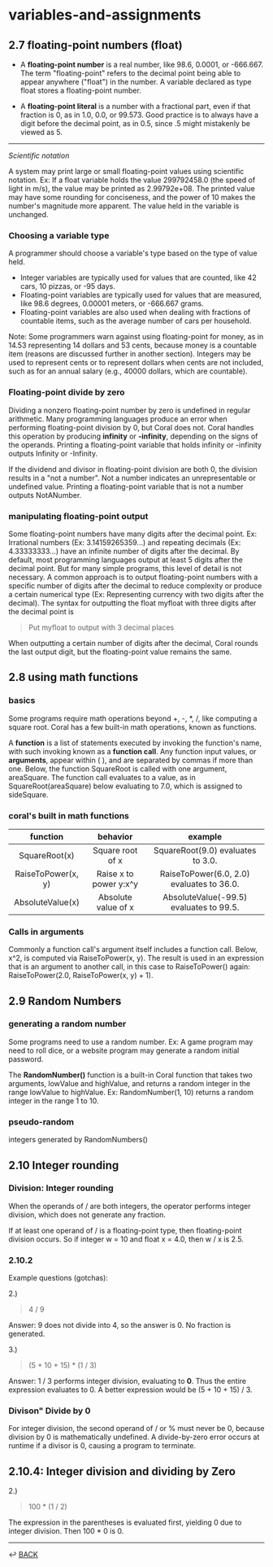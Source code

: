 # variables-and-assignments

## 2.7 floating-point numbers (float)

* A **floating-point number** is a real number, like 98.6, 0.0001, or -666.667. The term "floating-point" refers to the decimal point being able to appear anywhere ("float") in the number. A variable declared as type float stores a floating-point number.

* A **floating-point literal** is a number with a fractional part, even if that fraction is 0, as in 1.0, 0.0, or 99.573. Good practice is to always have a digit before the decimal point, as in 0.5, since .5 might mistakenly be viewed as 5.

---

*Scientific notation*

A system may print large or small floating-point values using scientific notation. Ex: If a float variable holds the value 299792458.0 (the speed of light in m/s), the value may be printed as 2.99792e+08. The printed value may have some rounding for conciseness, and the power of 10 makes the number's magnitude more apparent. The value held in the variable is unchanged.

### Choosing a variable type

A programmer should choose a variable's type based on the type of value held.

* Integer variables are typically used for values that are counted, like 42 cars, 10 pizzas, or -95 days.
* Floating-point variables are typically used for values that are measured, like 98.6 degrees, 0.00001 meters, or -666.667 grams.
* Floating-point variables are also used when dealing with fractions of countable items, such as the average number of cars per household.

Note: Some programmers warn against using floating-point for money, as in 14.53 representing 14 dollars and 53 cents, because money is a countable item (reasons are discussed further in another section). Integers may be used to represent cents or to represent dollars when cents are not included, such as for an annual salary (e.g., 40000 dollars, which are countable).

### Floating-point divide by zero

Dividing a nonzero floating-point number by zero is undefined in regular arithmetic. Many programming languages produce an error when performing floating-point division by 0, but Coral does not. Coral handles this operation by producing **infinity** or **-infinity**, depending on the signs of the operands. Printing a floating-point variable that holds infinity or -infinity outputs Infinity or -Infinity.

If the dividend and divisor in floating-point division are both 0, the division results in a "not a number". Not a number indicates an unrepresentable or undefined value. Printing a floating-point variable that is not a number outputs NotANumber.

### manipulating floating-point output

Some floating-point numbers have many digits after the decimal point. Ex: Irrational numbers (Ex: 3.14159265359...) and repeating decimals (Ex: 4.33333333...) have an infinite number of digits after the decimal. By default, most programming languages output at least 5 digits after the decimal point. But for many simple programs, this level of detail is not necessary. A common approach is to output floating-point numbers with a specific number of digits after the decimal to reduce complexity or produce a certain numerical type (Ex: Representing currency with two digits after the decimal). The syntax for outputting the float myfloat with three digits after the decimal point is

> Put myfloat to output with 3 decimal places

When outputting a certain number of digits after the decimal, Coral rounds the last output digit, but the floating-point value remains the same.

## 2.8 using math functions

### basics

Some programs require math operations beyond +, -, *, /, like computing a square root. Coral has a few built-in math operations, known as functions.

A **function** is a list of statements executed by invoking the function's name, with such invoking known as a **function call**. Any function input values, or **arguments**, appear within ( ), and are separated by commas if more than one. Below, the function SquareRoot is called with one argument, areaSquare. The function call evaluates to a value, as in SquareRoot(areaSquare) below evaluating to 7.0, which is assigned to sideSquare.

### coral's built in math functions

| function | behavior | example
|:-:|:-:|:-:|
| SquareRoot(x)	| Square root of x | SquareRoot(9.0) evaluates to 3.0. |
| RaiseToPower(x, y) | Raise x to power y:x^y | RaiseToPower(6.0, 2.0) evaluates to 36.0. |
| AbsoluteValue(x) | Absolute value of x | AbsoluteValue(-99.5) evaluates to 99.5. | 

### Calls in arguments

Commonly a function call's argument itself includes a function call. Below, x^2,  is computed via RaiseToPower(x, y). The result is used in an expression that is an argument to another call, in this case to RaiseToPower() again: RaiseToPower(2.0, RaiseToPower(x, y) + 1).

## 2.9 Random Numbers

### generating a random number

Some programs need to use a random number. Ex: A game program may need to roll dice, or a website program may generate a random initial password.

The **RandomNumber()** function is a built-in Coral function that takes two arguments, lowValue and highValue, and returns a random integer in the range lowValue to highValue. Ex: RandomNumber(1, 10) returns a random integer in the range 1 to 10.

### pseudo-random

integers generated by RandomNumbers()


## 2.10 Integer rounding

### Division: Integer rounding

When the operands of / are both integers, the operator performs integer division, which does not generate any fraction.

If at least one operand of / is a floating-point type, then floating-point division occurs. So if integer w = 10 and float x = 4.0, then w / x is 2.5.

### 2.10.2

Example questions (gotchas):

2.) 

> 4 / 9 

Answer: 9 does not divide into 4, so the answer is 0. No fraction is generated. 

3.)

> (5 + 10 + 15) * (1 / 3)

Answer: 1 / 3 performs integer division, evaluating to **0**. Thus the entire expression evaluates to 0. A better expression would be (5 + 10 + 15) / 3. 

### Divison" Divide by 0

For integer division, the second operand of / or % must never be 0, because division by 0 is mathematically undefined. A divide-by-zero error occurs at runtime if a divisor is 0, causing a program to terminate.

## 2.10.4: Integer division and dividing by Zero

2.)

> 100 * (1 / 2)

The expression in the parentheses is evaluated first, yielding 0 due to integer division. Then 100 * 0 is 0. 

---

↩️ [BACK](./scripting-and-programming-foundations.md)
